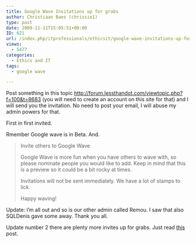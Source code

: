 ```yaml
---
title: Google Wave Invitations up for grabs
author: Christiaan Baes (chrissie1)
type: post
date: 2009-11-11T15:05:51+00:00
ID: 621
url: /index.php/itprofessionals/ethicsit/google-wave-invitations-up-for-grabs/
views:
  - 5477
categories:
  - Ethics and IT
tags:
  - google wave

---
```

Post something in this topic http://forum.lessthandot.com/viewtopic.php?f=100&t=8683 (you will need to create an account on this site for that) and I will send you the invitation. No need to post your email, I will abuse my admin powers for that. 

First in first invited.

Rmember Google wave is in Beta. And.

> Invite others to Google Wave
> 
> Google Wave is more fun when you have others to wave with, so please nominate people you would like to add. Keep in mind that this is a preview so it could be a bit rocky at times.
> 
> Invitations will not be sent immediately. We have a lot of stamps to lick.
> 
> Happy waving! 

<span class="MT_orange">Update: I&#8217;m all out and so is our other admin called Remou. I saw that also SQLDenis gave some away. Thank you all.</span>

<span class="MT_red">Update number 2 there are plenty more invites up for grabs. Just read <a href="/index.php/ITProfessionals/EthicsIT/some-more-google-wave-invites">this</a> post.</span>
